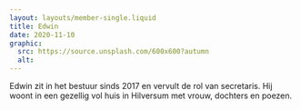 ```yaml
---
layout: layouts/member-single.liquid
title: Edwin
date: 2020-11-10
graphic:
  src: https://source.unsplash.com/600x600?autumn
  alt:
---
```


Edwin zit in het bestuur sinds 2017 en vervult de rol van secretaris. Hij woont in een gezellig vol huis in Hilversum met vrouw, dochters en poezen.
